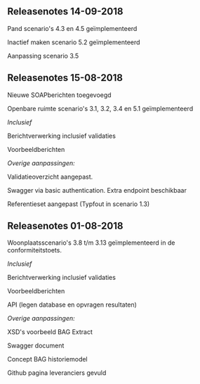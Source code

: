 
  
**Releasenotes 14-09-2018**
---

Pand scenario's 4.3 en 4.5 geïmplementeerd

Inactief maken scenario 5.2 geïmplementeerd

Aanpassing scenario 3.5

**Releasenotes 15-08-2018**
---

Nieuwe SOAPberichten toegevoegd

Openbare ruimte scenario's 3.1, 3.2, 3.4 en 5.1 geïmplementeerd

*Inclusief*

Berichtverwerking inclusief validaties

Voorbeeldberichten


*Overige aanpassingen:*

Validatieoverzicht aangepast.

Swagger via basic authentication. Extra endpoint beschikbaar

Referentieset aangepast (Typfout in scenario 1.3) 



**Releasenotes 01-08-2018**
---

Woonplaatsscenario's 3.8 t/m 3.13 geïmplementeerd in de conformiteitstoets. 

*Inclusief*

Berichtverwerking inclusief validaties

Voorbeeldberichten

API (legen database en opvragen resultaten)


*Overige aanpassingen:*

XSD's voorbeeld BAG Extract

Swagger document

Concept BAG historiemodel

Github pagina leveranciers gevuld
